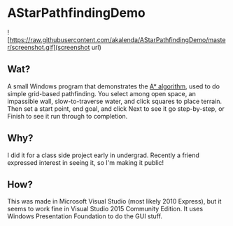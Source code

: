 # AStarPathfindingDemo

![https://raw.githubusercontent.com/akalenda/AStarPathfindingDemo/master/screenshot.gif](screenshot url)

## Wat?

A small Windows program that demonstrates the 
[A* algorithm](https://en.wikipedia.org/wiki/A*_search_algorithm), 
used to do simple grid-based pathfinding. You select among open space,
an impassible wall, slow-to-traverse water, and click squares to
place terrain. Then set a start point, end goal, and click Next to see
it go step-by-step, or Finish to see it run through to completion.

## Why?

I did it for a class side project early in undergrad. 
Recently a friend expressed interest in seeing it, 
so I'm making it public!

## How?

This was made in Microsoft Visual Studio (most likely 2010 Express), but
it seems to work fine in Visual Studio 2015 Community Edition. It uses
Windows Presentation Foundation to do the GUI stuff.
